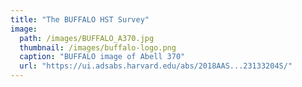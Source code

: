 ```yaml
---
title: "The BUFFALO HST Survey"
image: 
  path: /images/BUFFALO_A370.jpg
  thumbnail: /images/buffalo-logo.png
  caption: "BUFFALO image of Abell 370"
  url: "https://ui.adsabs.harvard.edu/abs/2018AAS...23133204S/"
---
```


